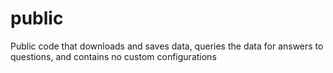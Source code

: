 # public
Public code that downloads and saves data, queries the data for answers to questions, and contains no custom configurations
